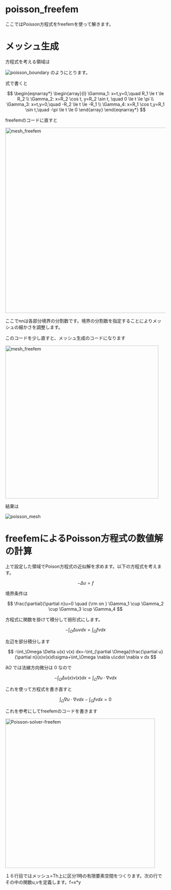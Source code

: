 # poisson_freefem

ここではPoisson方程式をfreefemを使って解きます。

# メッシュ生成

方程式を考える領域は

![poisson_boundary](https://user-images.githubusercontent.com/1296728/222933369-2fc3b7a6-62c3-474f-97f4-89d783ac4d40.png)
のようにとります。

式で書くと

$$
\begin{eqnarray*}
\begin{array}{l}
\Gamma_1: x=t,y=0,\quad R_1 \le t \le R_2 \\
\Gamma_2: x=R_2 \cos t, y=R_2 \sin t, \quad 0 \le t \le \pi \\
\Gamma_3: x=t,y=0,\quad -R_2 \le t \le -R_1 \\
\Gamma_4: x=R_1 \cos t,y=R_1 \sin t,\quad -\pi \le t \le 0
\end{array}
\end{eqnarray*}
$$

freefemのコードに直すと

<img width="583" alt="mesh_freefem" src="https://user-images.githubusercontent.com/1296728/222933424-e811270d-1d0d-4c02-a780-f883d43c41d1.png">

ここでnnは各部分境界の分割数です。境界の分割数を指定することによりメッシュの細かさを調整します。

このコードを少し直すと、メッシュ生成のコードになります

<img width="481" alt="mesh_freefem" src="https://user-images.githubusercontent.com/1296728/222933468-e03bf551-a070-4c9b-b558-defaefe93f86.png">

結果は

![poisson_mesh](https://user-images.githubusercontent.com/1296728/222933531-0d1f2ea1-4e5f-436c-aac8-8e025c19a44e.png)

# freefemによるPoisson方程式の数値解の計算

上で設定した領域でPoison方程式の近似解を求めます。以下の方程式を考えます。

$$
-\Delta u = f
$$

境界条件は

$$
\frac{\partial}{\partial n}u=0 \quad {\rm on }  \Gamma_1 \cup \Gamma_2 \cup \Gamma_3 \cup \Gamma_4
$$

方程式に関数を掛けて積分して弱形式にします。

$$
-\int_\Omega \Delta u v dx = \int_\Omega f v dx
$$

左辺を部分積分します

$$
-\int_\Omega \Delta u(x) v(x) dx=-\int_{\partial \Omega}\frac{\partial u}{\partial n}(x)v(x)d\sigma+\int_\Omega \nabla u\cdot \nabla v dx
$$

$\partial\Omega$ では法線方向微分は $0$ なので

$$
-\int_\Omega \Delta u(x) v(x) dx = \int_\Omega \nabla u\cdot \nabla v dx
$$

これを使って方程式を書き直すと

$$
\int_\Omega \nabla u\cdot \nabla v dx  - \int_\Omega f v dx = 0
$$

これを参考にしてfreefemのコードを書きます

<img width="470" alt="Poisson-solver-freefem" src="https://user-images.githubusercontent.com/1296728/222936413-e237f212-9915-4b96-bbfe-e762f73c711c.png">

１６行目ではメッシュ=Th上に区分1時の有限要素空間をつくります。次の行でその中の関数u,vを定義します。f=x*y 
